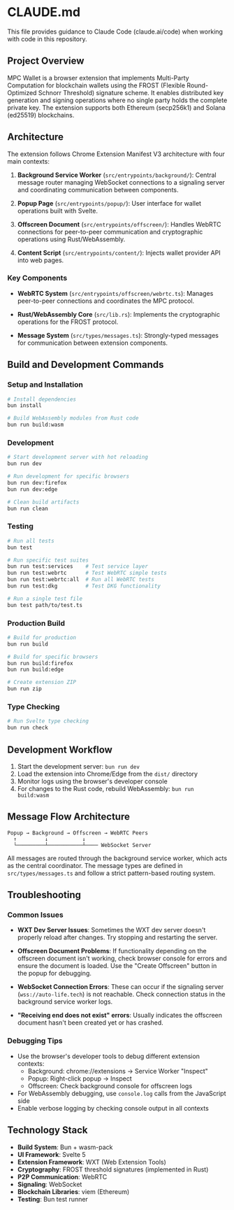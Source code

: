 # CLAUDE.md

This file provides guidance to Claude Code (claude.ai/code) when working with code in this repository.

## Project Overview

MPC Wallet is a browser extension that implements Multi-Party Computation for blockchain wallets using the FROST (Flexible Round-Optimized Schnorr Threshold) signature scheme. It enables distributed key generation and signing operations where no single party holds the complete private key. The extension supports both Ethereum (secp256k1) and Solana (ed25519) blockchains.

## Architecture

The extension follows Chrome Extension Manifest V3 architecture with four main contexts:

1. **Background Service Worker** (`src/entrypoints/background/`): Central message router managing WebSocket connections to a signaling server and coordinating communication between components.
   
2. **Popup Page** (`src/entrypoints/popup/`): User interface for wallet operations built with Svelte.
   
3. **Offscreen Document** (`src/entrypoints/offscreen/`): Handles WebRTC connections for peer-to-peer communication and cryptographic operations using Rust/WebAssembly.
   
4. **Content Script** (`src/entrypoints/content/`): Injects wallet provider API into web pages.

### Key Components

- **WebRTC System** (`src/entrypoints/offscreen/webrtc.ts`): Manages peer-to-peer connections and coordinates the MPC protocol.
  
- **Rust/WebAssembly Core** (`src/lib.rs`): Implements the cryptographic operations for the FROST protocol.
  
- **Message System** (`src/types/messages.ts`): Strongly-typed messages for communication between extension components.

## Build and Development Commands

### Setup and Installation

```bash
# Install dependencies
bun install

# Build WebAssembly modules from Rust code
bun run build:wasm
```

### Development

```bash
# Start development server with hot reloading
bun run dev

# Run development for specific browsers
bun run dev:firefox
bun run dev:edge

# Clean build artifacts
bun run clean
```

### Testing

```bash
# Run all tests
bun test

# Run specific test suites
bun run test:services    # Test service layer
bun run test:webrtc      # Test WebRTC simple tests
bun run test:webrtc:all  # Run all WebRTC tests
bun run test:dkg         # Test DKG functionality

# Run a single test file
bun test path/to/test.ts
```

### Production Build

```bash
# Build for production
bun run build

# Build for specific browsers
bun run build:firefox
bun run build:edge

# Create extension ZIP
bun run zip
```

### Type Checking

```bash
# Run Svelte type checking
bun run check
```

## Development Workflow

1. Start the development server: `bun run dev`
2. Load the extension into Chrome/Edge from the `dist/` directory
3. Monitor logs using the browser's developer console
4. For changes to the Rust code, rebuild WebAssembly: `bun run build:wasm`

## Message Flow Architecture

```
Popup → Background → Offscreen → WebRTC Peers
  ↑         ↓           ↓
  └─────────┴───────────┴──── WebSocket Server
```

All messages are routed through the background service worker, which acts as the central coordinator. The message types are defined in `src/types/messages.ts` and follow a strict pattern-based routing system.

## Troubleshooting

### Common Issues

- **WXT Dev Server Issues**: Sometimes the WXT dev server doesn't properly reload after changes. Try stopping and restarting the server.
  
- **Offscreen Document Problems**: If functionality depending on the offscreen document isn't working, check browser console for errors and ensure the document is loaded. Use the "Create Offscreen" button in the popup for debugging.
  
- **WebSocket Connection Errors**: These can occur if the signaling server (`wss://auto-life.tech`) is not reachable. Check connection status in the background service worker logs.

- **"Receiving end does not exist" errors**: Usually indicates the offscreen document hasn't been created yet or has crashed.

### Debugging Tips

- Use the browser's developer tools to debug different extension contexts:
  - Background: chrome://extensions → Service Worker "Inspect"
  - Popup: Right-click popup → Inspect
  - Offscreen: Check background console for offscreen logs
- For WebAssembly debugging, use `console.log` calls from the JavaScript side
- Enable verbose logging by checking console output in all contexts

## Technology Stack

- **Build System**: Bun + wasm-pack
- **UI Framework**: Svelte 5
- **Extension Framework**: WXT (Web Extension Tools)
- **Cryptography**: FROST threshold signatures (implemented in Rust)
- **P2P Communication**: WebRTC
- **Signaling**: WebSocket
- **Blockchain Libraries**: viem (Ethereum)
- **Testing**: Bun test runner